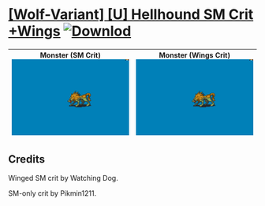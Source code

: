 # [\[Wolf-Variant\] \[U\] Hellhound SM Crit +Wings](./) [![Downlod](https://img.shields.io/badge/Download--red?style=social&logo=github)](https://minhaskamal.github.io/DownGit/#/home?url=https://github.com/Klokinator/FE-Repo/tree/main/Battle%20Animations%2FMonsters%20-%20Basic%20Types%2F%5BWolf-Variant%5D%20%5BU%5D%20Hellhound%20SM%20Crit%20%2BWings)

| <b>Monster (SM Crit)</b><br/><img alt="Monster animation" src="./8.%20Monster%20(SM%20Crit)/Monster.gif"/> | <b>Monster (Wings Crit)</b><br/><img alt="Monster animation" src="./8.%20Monster%20(Wings%20Crit)/Monster.gif"/> |
| :---: | :---: |

## Credits

Winged SM crit by Watching Dog.

SM-only crit by Pikmin1211.

